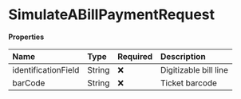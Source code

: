 # SimulateABillPaymentRequest

**Properties**

| Name                | Type   | Required | Description           |
| :------------------ | :----- | :------- | :-------------------- |
| identificationField | String | ❌       | Digitizable bill line |
| barCode             | String | ❌       | Ticket barcode        |

<!-- This file was generated by liblab | https://liblab.com/ -->
